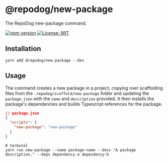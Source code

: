 # @repodog/new-package

The RepoDog new-package command.

[![npm version](https://badge.fury.io/js/%40repodog%2Fnew-package.svg)](https://badge.fury.io/js/%40repodog%2Fnew-package)
[![License: MIT](https://img.shields.io/badge/License-MIT-yellow.svg)](LICENSE)

## Installation

```shell
yarn add @repodog/new-package --dev
```

## Usage

The command creates a new package in a project, copying over scaffolding files from the `.repodog/scaffold/new-package`
folder and updating the `package.json` with the `name` and `description` provided. It then installs the package's
dependencies and builds Typescript references for the package.

```json
// package.json
{
  "scripts": {
    "new-package": "new-package"
  }
}
```

```shell
# terminal
yarn run new-package --name package-name --desc "A package description." --deps dependency-a dependency-b
```
